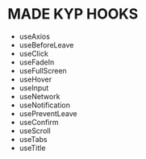 # MADE KYP HOOKS
 - useAxios
 - useBeforeLeave
 - useClick
 - useFadeIn
 - useFullScreen
 - useHover
 - useInput
 - useNetwork
 - useNotification
 - usePreventLeave
 - useConfirm
 - useScroll
 - useTabs
 - useTitle
